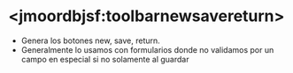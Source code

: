 # &lt;jmoordbjsf:toolbarnewsavereturn&gt;

* Genera los botones new, save, return.
* Generalmente lo usamos con formularios donde no validamos por un campo en especial si no solamente al guardar




